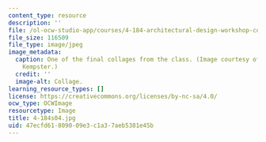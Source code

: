 ```yaml
---
content_type: resource
description: ''
file: /ol-ocw-studio-app/courses/4-184-architectural-design-workshop-collage-method-and-form-spring-2004/47ecfd61809009e3c1a37aeb5381e45b_4-184s04.jpg
file_size: 116509
file_type: image/jpeg
image_metadata:
  caption: One of the final collages from the class. (Image courtesy of Christopher
    Kempster.)
  credit: ''
  image-alt: Collage.
learning_resource_types: []
license: https://creativecommons.org/licenses/by-nc-sa/4.0/
ocw_type: OCWImage
resourcetype: Image
title: 4-184s04.jpg
uid: 47ecfd61-8090-09e3-c1a3-7aeb5381e45b
---
```

